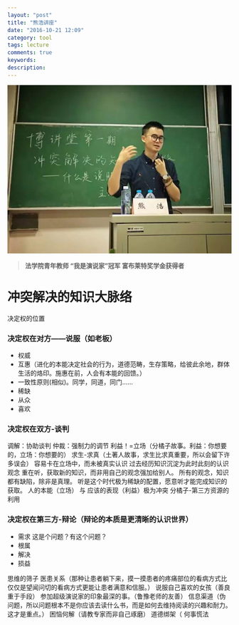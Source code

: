 ```yaml
---
layout: "post"
title: "熊浩讲座"
date: "2016-10-21 12:09"
category: tool
tags: lecture
comments: true
keywords:
description:
---
```


![熊浩](/public/img/10/21/2.jpg)

>**法学院青年教师
“我是演说家”冠军
富布莱特奖学金获得者**

# 冲突解决的知识大脉络

决定权的位置

### 决定权在对方——说服（如老板）

- 权威
- 互惠（进化的本能决定社会的行为，道德范畴，生存策略，给彼此余地，群体生活的烙印。施惠在前，人会有本能的回馈。）
- 一致性原则(相似)。同学，同道，同门……
- 稀缺
- 从众
- 喜欢

### 决定权在双方-谈判

调解：协助谈判
仲裁：强制力的调节
利益！=立场（分橘子故事。利益：你想要的，立场：你想要的）
求生-求真（土著人故事，求生比求真重要，所以会留下许多误会）
容易卡在立场中，而未被真实认识
过去经历知识沉淀为此时此刻的认识观念
重在听，获取新的知识，而非用自己的观念强加给别人。
所有的观念，知识都有缺陷，除非是真理。
听是这个时代极为稀缺的配置，愿意听才能完成知识的获取。
人的本能（立场） 与 应该的表现（利益）极为冲突
分橘子-第三方资源的利用

### 决定权在第三方-辩论（辩论的本质是更清晰的认识世界）

- 需求 这是个问题？有这个问题？
- 根属
- 解决
- 损益

思维的筛子
医患关系（那种让患者躺下来，摸一摸患者的疼痛部位的看病方式比仅仅是望闻问切的看病方式更能让患者满意和信服。）
说服自己喜欢的女孩（善良重于手段）
参加超级演说家的印象最深的事。（鲁豫老师的友善）
信息渠道（伪问题，所以问题根本不是你应该去读什么书，而是如何去维持阅读的兴趣和耐力。这才是重点。）
困恼何解（请教专家而非自己琢磨）
道德绑架（
何事慌法
